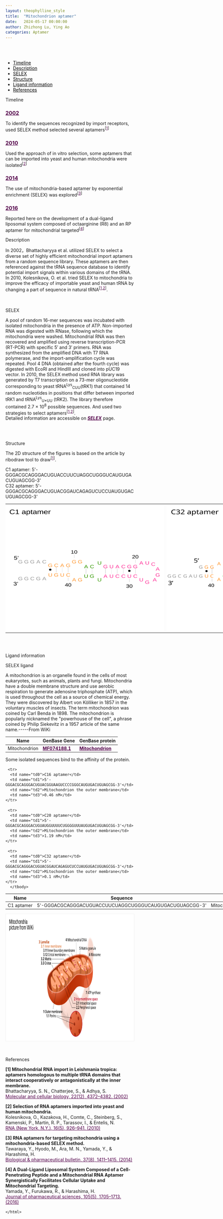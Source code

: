 ```yaml
---
layout: theophylline_style
title:  "Mitochondrion aptamer"
date:   2024-05-17 00:00:00
author: Zhizhong Lu, Ying Ao
categories: Aptamer
---
```

<!--p style="font-size: 24px"><strong>Keywords: </strong> <br/></p>
<font ><strong>small molecule, Synthetic, dyes, PubChem CID 25863</strong></font >
<br /-->

<html>
<head>
  <style>
    /* 按钮容器样式 */
    .button-container {
      display: flex;
      justify-content: left;
      align-items: center;
      height: 50px;
    }
    /* 按钮样式 */
    .button {
      display: block;
      padding: 10px;
      font-size:24px;
      margin-right: 10px;
      text-align: center;
      background-color: #ffffff;
      color: #520049;
      text-decoration: none;
      border: 1px solid #520049;
      border-radius: 5px;
    }
    /* 鼠标悬停样式 */
    .button:hover {
      background-color: #c9c5c5;
      cursor: pointer;
    }
  </style>
</head>
</html>

<html lang="zh-cn">
<head>
<meta charset="utf-8"> 
<style>
  

</style>
</head>
<br>
<br>

<div class="side-nav">
<ul>
    <div class="side-nav-item"><li><a href="#timeline" style="color: #000000;">Timeline</a></li></div>
    <div class="side-nav-item"><li><a href="#description" style="color: #000000;">Description</a></li></div>
    <div class="side-nav-item"><li><a href="#SELEX" style="color: #000000;">SELEX</a></li></div>
    <div class="side-nav-item"><li><a href="#Structure" style="color: #000000;">Structure</a></li></div>
    <div class="side-nav-item"><li><a href="#ligand-recognition" style="color: #000000;">Ligand information</a></li></div>
    <div class="side-nav-item"><li><a href="#references" style="color: #000000;">References</a></li></div>
    </ul>
</div>



<p class="header_box" id="timeline">Timeline</p>
<div class="timeline">
  <div class="entry">
  <div class="title">
    <h3><a href="https://pubmed.ncbi.nlm.nih.gov/12024047/" target="_blank" style="color:#520049">2002</a></h3>
  </div>
  <div class="body">
    <p>To identify the sequences recognized by import receptors, used SELEX method selected  several aptamers<sup>[<a href="#ref1" style="color:#520049">1</a>]</sup></p>
  </div>
 </div>
            
 <div class="entry">
  <div class="title">
    <h3><a href="https://pubmed.ncbi.nlm.nih.gov/20348443/" target="_blank" style="color:#520049">2010</a></h3>
  </div>
  <div class="body">
    <p>Used the approach of in vitro selection, some aptamers that can be imported into yeast and human mitochondria were isolated<sup>[<a href="#ref2" style="color:#520049">2</a>]</sup></p>
  </div>
 </div>
            
 <div class="entry">
  <div class="title">
    <h3><a href="https://pubmed.ncbi.nlm.nih.gov/25087963/" target="_blank" style="color:#520049">2014</a></h3>
  </div>
  <div class="body">
    <p>The use of mitochondria-based  aptamer by exponential enrichment (SELEX) was explored<sup>[<a href="#ref3" style="color:#520049">3</a>]</sup></p>
  </div>
 </div>
            
 <div class="entry">
  <div class="title">
    <h3><a href="https://pubmed.ncbi.nlm.nih.gov/27056631/" target="_blank" style="color:#520049">2016</a></h3>
  </div>
  <div class="body">
    <p>Reported here on the development of a dual-ligand liposomal system composed of octaarginine (R8) and an RP aptamer for mitochondrial targeted<sup>[<a href="#ref4" style="color:#520049">4</a>]</sup></p>
  </div>
 </div>
</div>



<font><p class="header_box" id="description">Description</p></font>
<font>In 2002，Bhattacharyya et al. utilized SELEX to select a diverse set of highly efficient mitochondrial import aptamers from a random sequence library. These aptamers are then referenced against the tRNA sequence database to identify potential import signals within various domains of the tRNA. In 2010, Kolesnikova, O. et al. tried SELEX to mitochondria to improve the efficacy of importable yeast and human tRNA by changing a part of sequence in natural tRNA<sup>[<a href="#ref1" style="color:#520049">1</a>,<a href="#ref2" style="color:#520049">2</a>]</sup>.<br></font>
<br>
<br>


<p class="header_box" id="SELEX">SELEX</p>
<p>A pool of random 16-mer sequences was incubated with isolated mitochondria in the presence of ATP. Non-imported RNA was digested with RNase, following which the mitochondria were washed. Mitochondrial RNA was then recovered and amplified using reverse transcription-PCR (RT-PCR) with specific 5′ and 3′ primers. RNA was synthesized from the amplified DNA with T7 RNA polymerase, and the import-amplification cycle was repeated. Pool 4 DNA (obtained after the fourth cycle) was digested with EcoRI and HindIII and cloned into pUC19 vector. In 2010, the SELEX method used RNA library was generated by T7 transcription on a 73-mer oligonucleotide corresponding to yeast tRNA<sup>Lys</sup><sub>CUU</sub>(tRK1) that contained 14 random nucleotides in positions that differ between imported tRK1 and tRNA<sup>Lys</sup><sub>U*UU</sub> (tRK2). The library therefore contained 2.7 × 10<sup>8</sup> possible sequences. And used two strategies to select aptamers<sup>[<a href="#ref1" style="color:#520049">1</a>,<a href="#ref2" style="color:#520049">2</a>]</sup>.<br>
Detailed information are accessible on <a href="{{ site.url }}{{ site.baseurl }}/SELEX" target="_blank" style="color:#520049"><b><i>SELEX</i></b></a> page.</p>
<br>
<br>


<p class="header_box" id="Structure">Structure</p>
<font>The 2D structure of the figures is based on the article by ribodraw tool to draw<sup>[<a href="#ref1" style="color:#520049">1</a>]</sup>.<br></font>
<font><p>C1 aptamer: 5'-GGGACGCAGGGACUGUACCUUCUAGGCUGGGUCAUGUGACUGUAGCGG-3'<br>C32 aptamer: 5'-GGGACGCAGGGACUGUACGGAUCAGAGUCUCCUAUGUGACUGUAGCGG-3'</p></font>
<table class="table table-bordered" style="table-layout:fixed;width:1000px;margin-left:auto;margin-right:auto;"><tr>
  <td style="text-align:center;padding-bottom: 0px;padding-left: 0px;padding-top: 0px;padding-right: 0px">
  <img src="/images/2D/mitoch_aptamer_2D1.svg" alt="drawing" style="width:500px;height:400px;margin-top: 0px;margin-bottom: 0px;" >
  </td>
  <td style="text-align:center;padding-bottom: 0px;padding-right: 0px;padding-top: 0px;padding-right: 0px">
  <img src="/images/2D/mitoch_aptamer_2D2.svg" alt="drawing" style="width:500px;height:400px;margin-top: 0px;margin-bottom: 0px;" >
  </td>
  </tr>
  </table>
<br>
<br>



<font ><p class="header_box" id="ligand-recognition">Ligand information</p></font>  

<p class="blowheader_box">SELEX ligand</p>
<p>A mitochondrion is an organelle found in the cells of most eukaryotes, such as animals, plants and fungi. Mitochondria have a double membrane structure and use aerobic respiration to generate adenosine triphosphate (ATP), which is used throughout the cell as a source of chemical energy. They were discovered by Albert von Kölliker in 1857 in the voluntary muscles of insects. The term mitochondrion was coined by Carl Benda in 1898. The mitochondrion is popularly nicknamed the "powerhouse of the cell", a phrase coined by Philip Siekevitz in a 1957 article of the same name.-----From WiKi</p>
<table class="table table-bordered" style="table-layout:fixed;width:1000px;margin-left:auto;margin-right:auto;" >
  <thead>
      <tr>
        <th onclick="sortTable(0)">Name</th>
        <th onclick="sortTable(1)">GenBase Gene</th>
        <th onclick="sortTable(2)">GenBase protein</th>
      </tr>
  </thead>
    <tbody>
      <tr>
        <td name="td0">Mitochondrion</td>
        <td name="td1"><a href="https://ngdc.cncb.ac.cn/genbase/search/gb/MF074188.1" target="_blank" style="color:#520049"><b>MF074188.1</b></a></td>
        <td name="td2"><a href="https://ngdc.cncb.ac.cn/genbase/search/index?accession=Mitochondrion&dataType=Protein&dataSource=" target="_blank" style="color:#520049"><b>Mitochondrion</b></a></td>
      </tr>
	  </tbody>
  </table>

  <p>Some isolated sequences bind to the affinity of the protein.</p>
<table class="table table-bordered" style="table-layout:fixed;width:1000px;margin-left:auto;margin-right:auto;" >
  <thead>
      <tr>
        <th onclick="sortTable(0)">Name</th>
        <th onclick="sortTable(1)">Sequence</th>
        <th onclick="sortTable(2)">Ligand</th>
        <th onclick="sortTable(3)">Affinity</th>
      </tr>
  </thead>
    <tbody>
      <tr>
      <td name="td0">C1 aptamer</td>
      <td name="td1">5'-GGGACGCAGGGACUGUACCUUCUAGGCUGGGUCAUGUGACUGUAGCGG-3'</td>
      <td name="td2">Mitochondrion the outer membrane</td>
      <td name="td3">1.0 nM</td>
    </tr>
            
     <tr>
      <td name="td0">C16 aptamer</td>
      <td name="td1">5'-GGGACGCAGGGACUGUACGGUAAGUCCCCGGGCAUGUGACUGUAGCGG-3'</td>
      <td name="td2">Mitochondrion the outer membrane</td>
      <td name="td3">0.46 nM</td>
    </tr>
            
     <tr>
      <td name="td0">C20 aptamer</td>
      <td name="td1">5'-GGGACGCAGGGACUGUAUGGUUUUCUGGGGUUUAUGUGACUGUAGCGG-3'</td>
      <td name="td2">Mitochondrion the outer membrane</td>
      <td name="td3">1.19 nM</td>
    </tr>
            
     <tr>
      <td name="td0">C32 aptamer</td>
      <td name="td1">5'-GGGACGCAGGGACUGUACGGAUCAGAGUCUCCUAUGUGACUGUAGCGG-3'</td>
      <td name="td2">Mitochondrion the outer membrane</td>
      <td name="td3">0.1 nM</td>
    </tr>
	  </tbody>
  </table>
<div style="display: flex; justify-content: center;"></div>
<img src="/images/SELEX_ligand/mitoch_SELEX_ligand.svg" alt="drawing" style="width:1000px;height:400px;border:solid 1px #efefef;display:block;margin:0 auto;border-radius:0;" class="img-responsive">
<div style="display: flex; justify-content: center;"></div>
<br>
<br>


                 
<p class="header_box" id="references">References</p>
                
<a id="ref1"></a><font><strong>[1] Mitochondrial RNA import in Leishmania tropica: aptamers homologous to multiple tRNA domains that interact cooperatively or antagonistically at the inner membrane.</strong></font><br />
Bhattacharyya, S. N., Chatterjee, S., & Adhya, S.<br />
<a href="https://pubmed.ncbi.nlm.nih.gov/12024047/" target="_blank" style="color:#520049">Molecular and cellular biology, 22(12), 4372–4382. (2002)</a>
<br/>
            
<a id="ref2"></a><font><strong>[2] Selection of RNA aptamers imported into yeast and human mitochondria.</strong></font><br />
Kolesnikova, O., Kazakova, H., Comte, C., Steinberg, S., Kamenski, P., Martin, R. P., Tarassov, I., & Entelis, N.<br />
<a href="https://pubmed.ncbi.nlm.nih.gov/20348443/" target="_blank" style="color:#520049">RNA (New York, N.Y.), 16(5), 926–941. (2010)</a>
<br/>
            
<a id="ref3"></a><font><strong>[3] RNA aptamers for targeting mitochondria using a mitochondria-based SELEX method.</strong></font><br />
Tawaraya, Y., Hyodo, M., Ara, M. N., Yamada, Y., & Harashima, H.<br />
<a href="https://pubmed.ncbi.nlm.nih.gov/25087963/" target="_blank" style="color:#520049">Biological & pharmaceutical bulletin, 37(8), 1411–1415. (2014)</a>
<br/>
            
<a id="ref4"></a><font><strong>[4] A Dual-Ligand Liposomal System Composed of a Cell-Penetrating Peptide and a Mitochondrial RNA Aptamer Synergistically Facilitates Cellular Uptake and Mitochondrial Targeting.</strong></font><br />
Yamada, Y., Furukawa, R., & Harashima, H.<br />
<a href="https://pubmed.ncbi.nlm.nih.gov/27056631/" target="_blank" style="color:#520049">Journal of pharmaceutical sciences, 105(5), 1705–1713. (2016)</a>
<br/>



<html lang="en">
    <head>
      <meta charset="utf-8" />
      <meta name="viewport" content="width=device-width, user-scalable=no, minimum-scale=1.0, maximum-scale=1.0">
      <meta http-equiv="X-UA-Compatible" content="IE=edge">
      <!-- Molstar CSS & JS -->
      <link rel="stylesheet" type="text/css" href="https://www.ebi.ac.uk/pdbe/pdb-component-library/css/pdbe-molstar-1.2.1.css">
      <script src="/js/mol/pdbe-molstar-plugin.js"></script>
        <style>
          * {
              margin: 0;
              padding: 0;
              box-sizing: border-box;
          }
          .msp-plugin ::-webkit-scrollbar-thumb {
              background-color: #474748  !important;
          }
          .msp-plugin .msp-layout-standard {
              border: 1px solid #efefef;
          }
          .viewerSection1 {
            padding-top: 0px;
          }
          .controlsSection1 {
            width: 300px;
              display: flex;
              float:left;
              padding: 0px 0 0 0;
              height:25px;
            }
            .controlBox1 {
              border: 0px solid lightgray;
              padding: 0px;
              margin-bottom: 0px;
            }
          #myViewer1{
            float:left;
            width:500px;
            height: 500px;
            position:relative;
          }
        </style>
    </head>
    <script>
      var viewerInstance1 = new PDBeMolstarPlugin();
      var options1 = {
        customData:{
        format: 'pdb'},
        expanded: false,
        hideControls: true,
        bgColor: {r:255, g:255, b:255},
        }
      var viewerContainer1 = document.getElementById('myViewer1');
      viewerInstance1.render(viewerContainer1, options1);
  window.addEventListener('load', function() {
    var colorSelectionButton1 = document.querySelector('.controlsSection1 button');
    colorSelectionButton1.click();
  });
    </script>

<script>
    window.addEventListener('DOMContentLoaded', function() {
      var td = document.getElementsByName('td4')[0];
      var maxLength = 100; // 设置最大长度
      var originalText = td.innerHTML;
      var displayedText = originalText.substring(0, maxLength);
      
      if (originalText.length > maxLength) {
        displayedText += '<span class="ellipsis-btn">......</span>'; // 在超出长度时添加省略号按钮
        displayedText += '<span class="hidden-content">' + originalText.substring(maxLength) + '</span>'; // 隐藏的内容
        td.innerHTML = displayedText;
        
        // 获取省略号按钮元素和隐藏的内容元素
        var ellipsisBtn = td.querySelector('.ellipsis-btn');
        var hiddenContent = td.querySelector('.hidden-content');
        
        // 添加点击事件监听器
        ellipsisBtn.addEventListener('click', function() {
          if (hiddenContent.style.display === 'none') {
            hiddenContent.style.display = 'inline'; // 展开内容
            ellipsisBtn.innerHTML = '...'; // 更新按钮文字为“...”
            td.appendChild(ellipsisBtn); // 将按钮移到内容后面
          } else {
            hiddenContent.style.display = 'none'; // 收起内容
            ellipsisBtn.innerHTML = '......'; // 更新按钮文字为省略号
            td.appendChild(ellipsisBtn); // 将按钮移到内容后面
          }
        });
      }
    });
  </script>


    </html>
